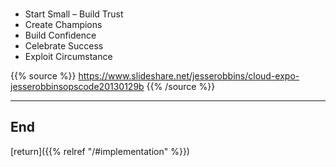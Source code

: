 ###

- Start Small – Build Trust
- Create Champions
- Build Confidence
- Celebrate Success
- Exploit Circumstance

{{% source %}}
https://www.slideshare.net/jesserobbins/cloud-expo-jesserobbinsopscode20130129b
{{% /source %}}

---

## End

[return]({{% relref "/#implementation" %}})
